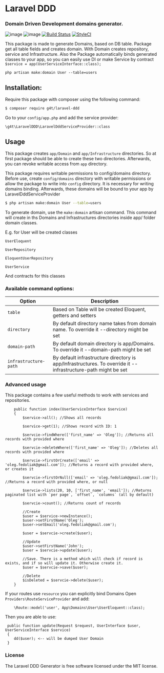 # Laravel DDD
### Domain Driven Development domains generator. 


![image](https://img.shields.io/packagist/v/g4t/laravel-ddd.svg?style=flat)
![image](https://img.shields.io/packagist/l/g4t/laravel-ddd.svg?style=flat)
[![Build Status](https://travis-ci.org/g4t/laravel-ddd.svg?branch=master)](https://travis-ci.org/g4t/laravel-ddd.svg?branch=master)
[![StyleCI](https://styleci.io/repos/91183556/shield?branch=master)](https://styleci.io/repos/91183556)

This package is made to generate Domains, based on DB table. 
Package get all table fields and creates domain. With Domain creates repository, service and Infrastructure. Also the Package automatically binds generated classes to your app, so you can easily use DI or make Service by contract `$service = app(UserServiceInterface::class);`  

`php artisan make:domain User --table=users`

## Installation:
Require this package with composer using the following command:

```sh
$ composer require g4t/laravel-ddd
```

Go to your `config/app.php` and add the service provider:

`\g4t\LaravelDDD\LaravelDddServiceProvider::class`

## Usage
This package creates `app/Domain` and `app/Infrastructure` directories. So at first package should be able to create these two directories. Afterwards, you can revoke writable access from `app` directory.

This package requires writable permissions to config/domains directory. 
Before use, create `config/domains` directory with writable permissions or allow the package to write into `config` directory. It is necessary for writing domains binding. Afterwards, these domains will be bound to your app by LaravelDddServiceProvider

```sh
$ php artisan make:domain User --table=users
```

To generate domain, use the `make:domain` artisan command. This command will create in ths Domains and Infrastructures directories inside app/ folder domain classes.

E.g. for User will be created classes

`UserEloquent`

`UserRepository`

`EloquentUserRepository`

`UserService`

And contracts for this classes

### Available command options:

Option | Description
--------- | -------
`table` | Based on Table will be created Eloquent, getters and setters
`directory` | By default directory name takes from domain name. To override it --directory might be set
`domain-path` | By default domain directory is app/Domains. To override it --domain-path might be set
`infrastructure-path` | By default infrastructure directory is app/Infrastructures. To override it --infrastructure-path might be set



### Advanced usage

This package contains a few useful methods to work with services and repositories.


```
    public function index(UserServiceInterface $service)
    {
        $service->all(); //Shows all records
        
        $service->get(1); //Shows record with ID: 1
        
        $servcie->findWhere(['first_name' => 'Oleg']); //Returns all records with provided where
        
        $servcie->deleteWhere(['first_name' => 'Oleg']); //Deletes all records with provided where
        
        $servcie->firstOrCreate(['email' => 'oleg.fedoliak@gmail.com']); //Returns a record with provided where, or creates it
        
        $servcie->firstOrNull(['email' => 'oleg.fedoliak@gmail.com']); //Returns a record with provided where, or null
       
        $servcie->lists(20, 10, ['first_name', 'email']); //Returns paginated list with `per page`, `offset`, `columns` (all by default) 
        
        $servcie->count(); //Returns count of records 
        
        //Create
        $user = $service->newInstance();
        $user->setFirstName('Oleg');
        $user->setEmail('oleg.fedoliak@gmail.com');
        
        $user = $servcie->create($user);
        
        //Update
        $user->setFirstName('John');
        $user = $servcie->update($user);
        
        //Save. There is a method which will check if record is exists, and if so will update it. Otherwise create it.
        $user = $servcie->save($user);

        //Delete
        $isDeleted = $servcie->delete($user);
    }
```

If your routes use `resource` you can explicitly bind Domains
Open `Providers\RouteServiceProvider` and add:

```
    \Route::model('user', App\Domains\User\UserEloquent::class);
```
Then you are able to use:
```
 public function update(Request $request, UserInterface $user, UserServiceInterface $service)
 {
    dd($user); <-- will be dumped User Domain
 }        

```

### License

The Laravel DDD Generator is free software licensed under the MIT license.